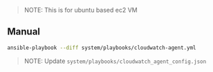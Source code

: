 > NOTE: This is for ubuntu based ec2 VM

## Manual

```bash
ansible-playbook --diff system/playbooks/cloudwatch-agent.yml
```
> NOTE: Update `system/playbooks/cloudwatch_agent_config.json`
